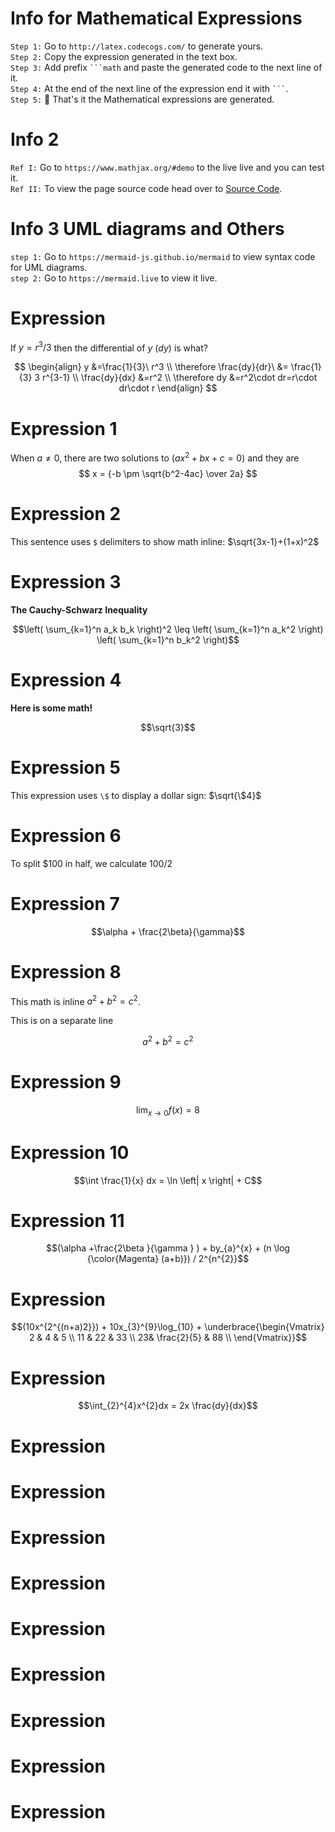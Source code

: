 # Info for Mathematical Expressions 
`Step 1:`   Go to `http://latex.codecogs.com/` to generate yours. \
`Step 2:`   Copy the expression generated in the text box. \
`Step 3:`   Add prefix ` ```math ` and paste the generated code to the next line of it. \
`Step 4:`   At the end of the next line of the expression end it with ` ``` `.\
`Step 5:`   🎉 That's it the Mathematical expressions are generated.


# Info 2

`Ref I:`   Go to `https://www.mathjax.org/#demo` to the live live and you can test it. \
`Ref II:`  To view the page source code head over to [Source Code](https://github.com/charanquartz/Readme-with-different-types/raw/main/Mathexpressons.md).

<!--
`Ref II:`  To view the page source code head over to<h2 style="display:inline">&nbsp;[Source Code](https://github.com/charanquartz/Readme-with-different-types/raw/main/Mathexpressons.md)</h2>.
<h2 style="display:inline">ABC</h2><h3 style="display:inline">abc</h3>
-->

# Info 3 UML diagrams and Others
`step 1:` Go to `https://mermaid-js.github.io/mermaid` to view syntax code for UML diagrams.\
`step 2:` Go to `https://mermaid.live` to view it live.
 # Expression
If $y=r^3/3$ then the differential of $y$ $(dy)$ is what?

$$
\begin{align}
  y &=\frac{1}{3}\ r^3 \\
  \therefore \frac{dy}{dr}\ &= \frac{1}{3} 3 r^{3-1} \\
  \frac{dy}{dx} &=r^2 \\
  \therefore dy &=r^2\cdot dr=r\cdot dr\cdot r
\end{align}
$$



# Expression 1
When $a \ne 0$, there are two solutions to $(ax^2 + bx + c = 0)$ and they are 
$$ x = {-b \pm \sqrt{b^2-4ac} \over 2a} $$

# Expression 2
This sentence uses `$` delimiters to show math inline:  $\sqrt{3x-1}+(1+x)^2$

# Expression 3 
**The Cauchy-Schwarz Inequality**

$$\left( \sum_{k=1}^n a_k b_k \right)^2 \leq \left( \sum_{k=1}^n a_k^2 \right) \left( \sum_{k=1}^n b_k^2 \right)$$


# Expression 4 
**Here is some math!**

```math
\sqrt{3}
```

# Expression 5 
This expression uses `\$` to display a dollar sign: $\sqrt{\$4}$

# Expression 6
To split <span>$</span>100 in half, we calculate $100/2$

# Expression 7
```math
\alpha + \frac{2\beta}{\gamma}
```
# Expression 8
This math is inline $`a^2+b^2=c^2`$.

This is on a separate line

```math
a^2+b^2=c^2
```
# Expression 9
```math
\lim_{x \to 0} f(x) = 8
```
# Expression 10

```math
\int \frac{1}{x} dx = \ln \left| x \right| + C
```
# Expression 11
```math
(\alpha +\frac{2\beta }{\gamma } ) + by_{a}^{x} + (n \log {\color{Magenta} (a+b)}) / 2^{n^{2}}
```
# Expression

```math
(10x^{2^{(n+a)2}}) + 10x_{3}^{9}\log_{10} + \underbrace{\begin{Vmatrix}
2 & 4 & 5 \\
11 & 22 & 33 \\
 23& \frac{2}{5} & 88 \\
\end{Vmatrix}}
```

# Expression
```math
\int_{2}^{4}x^{2}dx = 2x  \frac{dy}{dx}
```
# Expression

# Expression

# Expression

# Expression

# Expression

# Expression

# Expression

# Expression

# Expression